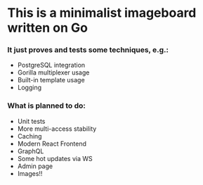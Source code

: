 # This is a minimalist imageboard written on Go

### It just proves and tests some techniques, e.g.:

- PostgreSQL integration
- Gorilla multiplexer usage
- Built-in template usage
- Logging

### What is planned to do:

- Unit tests
- More multi-access stability
- Caching
- Modern React Frontend
- GraphQL
- Some hot updates via WS
- Admin page
- Images!!